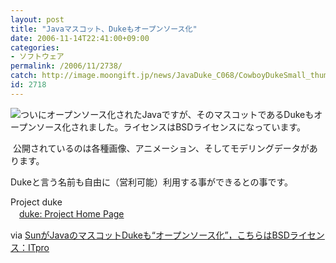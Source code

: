 ```yaml
---
layout: post
title: "Javaマスコット、Dukeもオープンソース化"
date: 2006-11-14T22:41:00+09:00
categories:
- ソフトウェア
permalink: /2006/11/2738/
catch: http://image.moongift.jp/news/JavaDuke_C068/CowboyDukeSmall_thumb.png
id: 2718
---
```

[![](http://image.moongift.jp/news/JavaDuke_C068/CowboyDukeSmall_thumb.png)](http://image.moongift.jp/news/JavaDuke_C068/CowboyDukeSmall2.png)ついにオープンソース化されたJavaですが、そのマスコットであるDukeもオープンソース化されました。ライセンスはBSDライセンスになっています。

 

&nbsp;公開されているのは各種画像、アニメーション、そしてモデリングデータがあります。

 

Dukeと言う名前も自由に（営利可能）利用する事ができるとの事です。

 

Project duke  
　[duke: Project Home Page](https://duke.dev.java.net/)

 

via [SunがJavaのマスコットDukeも“オープンソース化”，こちらはBSDライセンス：ITpro](http://itpro.nikkeibp.co.jp/article/NEWS/20061114/253554/)

